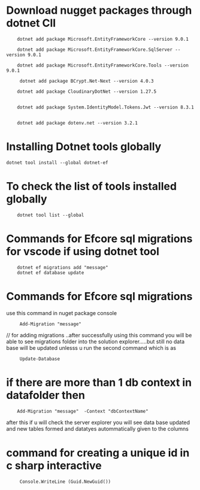 # Download nugget packages through dotnet ClI

        dotnet add package Microsoft.EntityFrameworkCore --version 9.0.1

        dotnet add package Microsoft.EntityFrameworkCore.SqlServer --version 9.0.1

        dotnet add package Microsoft.EntityFrameworkCore.Tools --version 9.0.1

         dotnet add package BCrypt.Net-Next --version 4.0.3
        
        dotnet add package CloudinaryDotNet --version 1.27.5


        dotnet add package System.IdentityModel.Tokens.Jwt --version 8.3.1

        
        dotnet add package dotenv.net --version 3.2.1
       


# Installing Dotnet  tools globally 

	dotnet tool install --global dotnet-ef


# To check the list of tools installed globally 
        dotnet tool list --global

# Commands for Efcore sql migrations for vscode if using dotnet tool

        dotnet ef migrations add "message"
        dotnet ef database update



# Commands for Efcore sql migrations 

 use this command in nuget package console 

         Add-Migration "message"  

        

 // for adding migrations ..after successfully using this command you 
will be able to see migrations folder into the solution explorer.....but still no data base will
 be updated unlesss u run the second command  which is as 


         Update-Database
        




# if there are more than 1 db context in datafolder then 

        Add-Migration "message"  -Context "dbContextName"

after this if u will check the server explorer you will see data base updated and new tables formed and
datatyes autommatically given to the columns 




#  command for creating a unique id in c sharp interactive


         Console.WriteLine (Guid.NewGuid())




